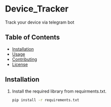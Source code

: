 # Device_Tracker
Track your device via telegram bot

## Table of Contents

- [Installation](#installation)
- [Usage](#usage)
- [Contributing](#contributing)
- [License](#license)

## Installation

1. Install the required library from requirments.txt.
   ```bash
   pip install -r requirements.txt



